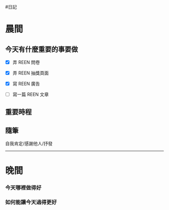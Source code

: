 #日記 
# 晨間

## 今天有什麼重要的事要做
- [x] 弄 REEN 問卷
- [x] 弄 REEN 抽獎頁面
- [x] 寫 REEN 廣告
- [ ] 寫一篇 REEN 文章


## 重要時程


## 隨筆
自我肯定/感謝他人/抒發

---

# 晚間

### 今天哪裡做得好

### 如何能讓今天過得更好
